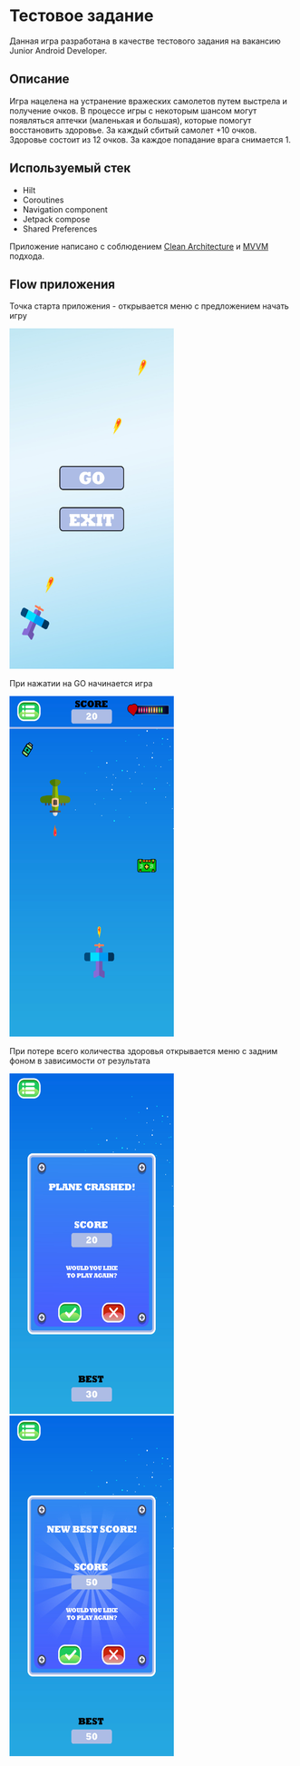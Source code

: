 # Тестовое задание
Данная игра разработана в качестве тестового задания на вакансию Junior Android Developer.

## Описание
Игра нацелена на устранение вражеских самолетов путем выстрела и получение очков. В процессе игры 
с некоторым шансом могут появляться аптечки (маленькая и большая), которые помогут восстановить 
здоровье. За каждый сбитый самолет +10 очков. Здоровье состоит из 12 очков. За каждое попадание врага снимается 1.

## Используемый стек
* Hilt
* Coroutines
* Navigation component
* Jetpack compose
* Shared Preferences

Приложение написано с
  соблюдением [Clean Architecture](https://github.com/ImangazalievM/CleanArchitectureManifest/blob/master/README-RU.md)
  и [MVVM](https://en.wikipedia.org/wiki/Model–view–viewmodel) подхода.


## Flow приложения
Точка старта приложения - открывается меню c предложением начать игру

<img alt="img.jpg" height="600" src="readme_images/1.jpg" width="290"/>

При нажатии на GO начинается игра

<img alt="img.jpg" height="600" src="readme_images/2.jpg" width="290"/>

При потерe всего количества здоровья открывается меню с задним фоном в зависимости от результата

<img alt="img.jpg" height="600" src="readme_images/3.jpg" width="290"/>
<img alt="img.jpg" height="600" src="readme_images/4.jpg" width="290"/>

